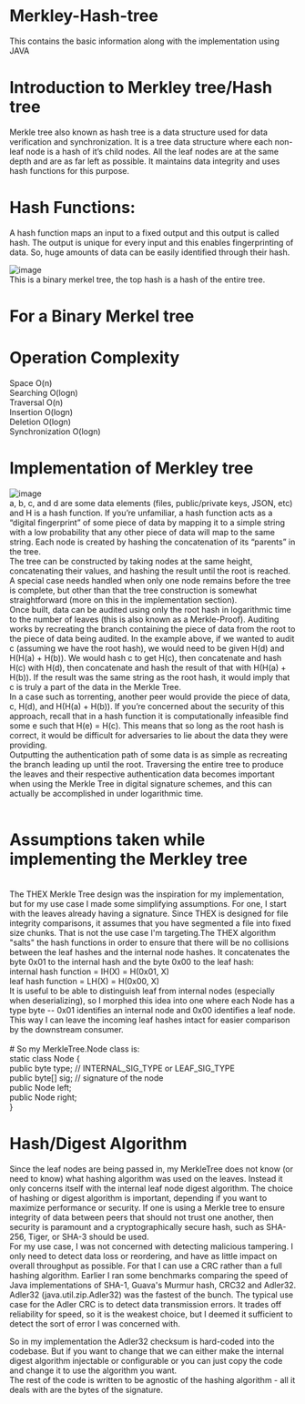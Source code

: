 # Merkley-Hash-tree
This contains the basic information along with the implementation using JAVA

# Introduction to Merkley tree/Hash tree
Merkle tree also known as hash tree is a data structure used for data verification and synchronization. It is a tree data structure where each non-leaf node is a hash of it’s child nodes. All the leaf nodes are at the same depth and are as far left as possible. It maintains data integrity and uses hash functions for this purpose. 

# Hash Functions:  
A hash function maps an input to a fixed output and this output is called hash. The output is unique for every input and this enables fingerprinting of data. So, huge amounts of data can be easily identified through their hash. 

![image](https://user-images.githubusercontent.com/104343178/165032254-da822487-98f5-4da9-9e5a-a9650a825cc4.png)<br/>
This is a binary merkel tree, the top hash is a hash of the entire tree. 
 

# For a Binary Merkel tree 
 
# Operation	     Complexity
Space	         O(n) </br>
Searching 	     O(logn) </br>
Traversal	     O(n)</br>
Insertion	     O(logn)</br>
Deletion	     O(logn)</br>
Synchronization	 O(logn)</br>

# Implementation of Merkley tree
![image](https://user-images.githubusercontent.com/104343178/165032687-b285c496-6a69-4913-974a-564bcf4050ba.png)</br>
a, b, c, and d are some data elements (files, public/private keys, JSON, etc) and H is a hash function. If you’re unfamiliar, a hash function acts as a “digital fingerprint” of some piece of data by mapping it to a simple string with a low probability that any other piece of data will map to the same string. Each node is created by hashing the concatenation of its “parents” in the tree.</br>
The tree can be constructed by taking nodes at the same height, concatenating their values, and hashing the result until the root is reached. A special case needs handled when only one node remains before the tree is complete, but other than that the tree construction is somewhat straightforward (more on this in the implementation section).</br>
Once built, data can be audited using only the root hash in logarithmic time to the number of leaves (this is also known as a Merkle-Proof). Auditing works by recreating the branch containing the piece of data from the root to the piece of data being audited. In the example above, if we wanted to audit c (assuming we have the root hash), we would need to be given H(d) and H(H(a) + H(b)). We would hash c to get H(c), then concatenate and hash H(c) with H(d), then concatenate and hash the result of that with H(H(a) + H(b)). If the result was the same string as the root hash, it would imply that c is truly a part of the data in the Merkle Tree.</br>
In a case such as torrenting, another peer would provide the piece of data, c, H(d), and H(H(a) + H(b)). If you’re concerned about the security of this approach, recall that in a hash function it is computationally infeasible find some e such that H(e) = H(c). This means that so long as the root hash is correct, it would be difficult for adversaries to lie about the data they were providing.</br>
Outputting the authentication path of some data is as simple as recreating the branch leading up until the root. Traversing the entire tree to produce the leaves and their respective authentication data becomes important when using the Merkle Tree in digital signature schemes, and this can actually be accomplished in under logarithmic time.</br>
</br>



# Assumptions taken while implementing the Merkley tree
</br>
The THEX Merkle Tree design was the inspiration for my implementation, but for my use case I made some simplifying assumptions. For one, I start with the leaves already having a signature. Since THEX is designed for file integrity comparisons, it assumes that you have segmented a file into fixed size chunks. That is not the use case I'm targeting.The THEX algorithm "salts" the hash functions in order to ensure that there will be no collisions between the leaf hashes and the internal node hashes. It concatenates the byte 0x01 to the internal hash and the byte 0x00 to the leaf hash:</br>
internal hash function = IH(X) = H(0x01, X)</br>
leaf hash function = LH(X) = H(0x00, X)</br>
It is useful to be able to distinguish leaf from internal nodes (especially when deserializing), so I morphed this idea into one where each Node has a type byte -- 0x01 identifies an internal node and 0x00 identifies a leaf node. This way I can leave the incoming leaf hashes intact for easier comparison by the downstream consumer.</br>
</br>
# So my MerkleTree.Node class is:</br>
static class Node {</br>
  public byte type;  // INTERNAL_SIG_TYPE or LEAF_SIG_TYPE</br>
  public byte[] sig; // signature of the node</br>
  public Node left;</br>
  public Node right;</br>
}</br>

# Hash/Digest Algorithm </br>
Since the leaf nodes are being passed in, my MerkleTree does not know (or need to know) what hashing algorithm was used on the leaves. Instead it only concerns itself with the internal leaf node digest algorithm. The choice of hashing or digest algorithm is important, depending if you want to maximize performance or security. If one is using a Merkle tree to ensure integrity of data between peers that should not trust one another, then security is paramount and a cryptographically secure hash, such as SHA-256, Tiger, or SHA-3 should be used.</br>
For my use case, I was not concerned with detecting malicious tampering. I only need to detect data loss or reordering, and have as little impact on overall throughput as possible. For that I can use a CRC rather than a full hashing algorithm. Earlier I ran some benchmarks comparing the speed of Java implementations of SHA-1, Guava's Murmur hash, CRC32 and Adler32. Adler32 (java.util.zip.Adler32) was the fastest of the bunch. The typical use case for the Adler CRC is to detect data transmission errors. It trades off reliability for speed, so it is the weakest choice, but I deemed it sufficient to detect the sort of error I was concerned with.</br>

So in my implementation the Adler32 checksum is hard-coded into the codebase. But if you want to change that we can either make the internal digest algorithm injectable or configurable or you can just copy the code and change it to use the algorithm you want.</br>
The rest of the code is written to be agnostic of the hashing algorithm - all it deals with are the bytes of the signature.




